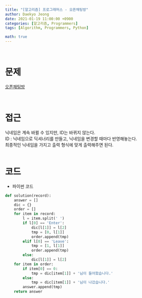 ```yaml
---
title: "[알고리즘] 프로그래머스 - 오픈채팅방"
author: Daekyo Jeong
date: 2021-01-19 11:00:00 +0900
categories: [알고리즘, Programmers]
tags: [Algorithm, Programmers, Python]

math: true
---
```


<br/>

# **문제**


[오픈채팅방](https://programmers.co.kr/learn/courses/30/lessons/42888)

<br/>

# **접근**  

닉네임은 계속 바뀔 수 있지만, ID는 바뀌지 않는다.  
ID : 닉네임으로 딕셔너리를 만들고, 닉네임을 변경할 때마다 반영해놓는다.  
최종적인 닉네임을 가지고 출력 형식에 맞게 출력해주면 된다.  
<br/>

# **코드**


- 파이썬 코드   

```py
def solution(record):
    answer = []
    dic = {}
    order = []
    for item in record:
        l = item.split(' ')
        if l[0] == 'Enter':
            dic[l[1]] = l[2]
            tmp = [0, l[1]]
            order.append(tmp)
        elif l[0] == 'Leave':
            tmp = [1, l[1]]
            order.append(tmp)
        else:
            dic[l[1]] = l[2]
    for item in order:
        if item[0] == 0:
            tmp = dic[item[1]] + '님이 들어왔습니다.'
        else:
            tmp = dic[item[1]] + '님이 나갔습니다.'
        answer.append(tmp)
    return answer
```


<br/>
